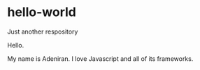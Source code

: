 # hello-world
Just another respository

Hello.

My name is Adeniran. I love Javascript and all of its frameworks.
